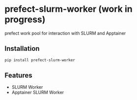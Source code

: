 # prefect-slurm-worker (work in progress)

prefect work pool for interaction with SLURM and Apptainer

## Installation

```sh
pip install prefect-slurm-worker
```


## Features

* SLURM Worker
* Apptainer SLURM Worker
